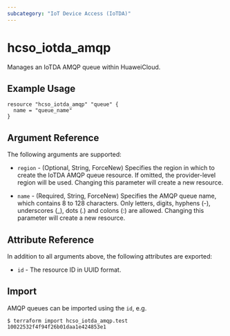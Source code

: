```yaml
---
subcategory: "IoT Device Access (IoTDA)"
---
```


# hcso_iotda_amqp

Manages an IoTDA AMQP queue within HuaweiCloud.

## Example Usage

```hcl
resource "hcso_iotda_amqp" "queue" {
  name = "queue_name"
}
```

## Argument Reference

The following arguments are supported:

* `region` - (Optional, String, ForceNew) Specifies the region in which to create the IoTDA AMQP queue resource.
If omitted, the provider-level region will be used. Changing this parameter will create a new resource.

* `name` - (Required, String, ForceNew) Specifies the AMQP queue name, which contains 8 to 128 characters.
Only letters, digits, hyphens (-), underscores (_), dots (.) and colons (:) are allowed.
Changing this parameter will create a new resource.

## Attribute Reference

In addition to all arguments above, the following attributes are exported:

* `id` - The resource ID in UUID format.

## Import

AMQP queues can be imported using the `id`, e.g.

```
$ terraform import hcso_iotda_amqp.test 10022532f4f94f26b01daa1e424853e1
```

